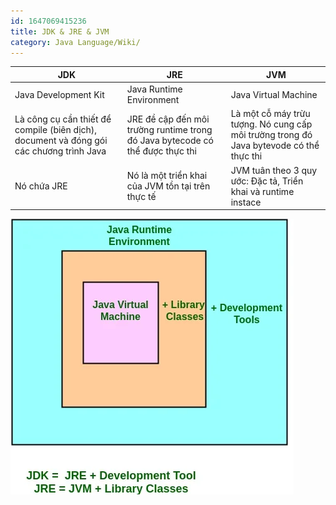 ```yaml
---
id: 1647069415236
title: JDK & JRE & JVM
category: Java Language/Wiki/
---
```


| JDK| JRE| JVM|
| --- | --- | --- |
| Java Development Kit| Java Runtime Environment| Java Virtual Machine|
| Là công cụ cần thiết để compile (biên dịch), document và đóng gói các chương trình Java| JRE đề cập đến môi trường runtime trong đó Java bytecode có thể được thực thi| Là một cỗ máy trừu tượng. Nó cung cấp môi trường trong đó Java bytevode có thể thực thi|
|Nó chứa JRE|Nó là một triển khai của JVM tồn tại trên thực tế|JVM tuân theo 3 quy ước: Đặc tả, Triển khai và runtime instace|

![JDK_JRE_JVM.jpeg.webp](https://raw.githubusercontent.com/cuongphuong/memo_data/main/Images/1647068143987_JDK_JRE_JVM.jpeg.webp)